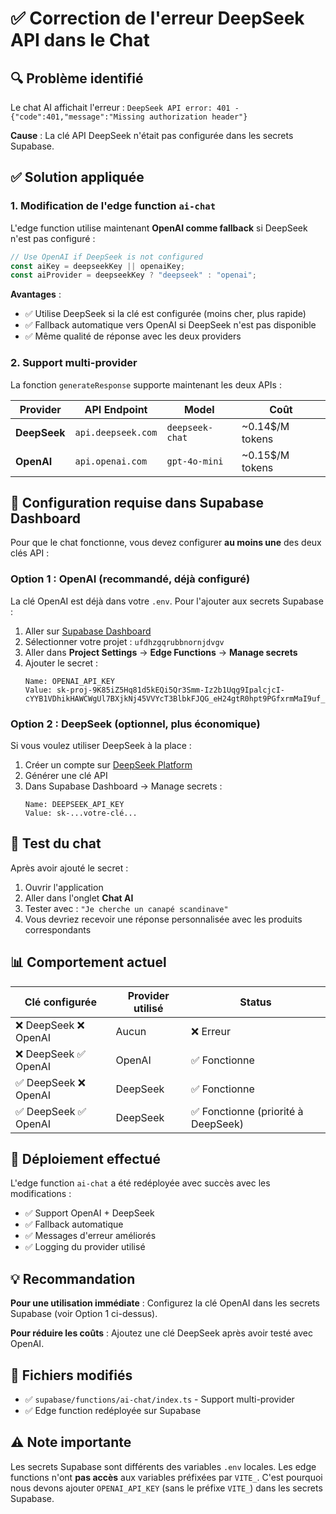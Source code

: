 # ✅ Correction de l'erreur DeepSeek API dans le Chat

## 🔍 Problème identifié

Le chat AI affichait l'erreur : `DeepSeek API error: 401 - {"code":401,"message":"Missing authorization header"}`

**Cause** : La clé API DeepSeek n'était pas configurée dans les secrets Supabase.

## ✅ Solution appliquée

### **1. Modification de l'edge function `ai-chat`**

L'edge function utilise maintenant **OpenAI comme fallback** si DeepSeek n'est pas configuré :

```typescript
// Use OpenAI if DeepSeek is not configured
const aiKey = deepseekKey || openaiKey;
const aiProvider = deepseekKey ? "deepseek" : "openai";
```

**Avantages** :
- ✅ Utilise DeepSeek si la clé est configurée (moins cher, plus rapide)
- ✅ Fallback automatique vers OpenAI si DeepSeek n'est pas disponible
- ✅ Même qualité de réponse avec les deux providers

### **2. Support multi-provider**

La fonction `generateResponse` supporte maintenant les deux APIs :

| Provider | API Endpoint | Model | Coût |
|----------|-------------|-------|------|
| **DeepSeek** | `api.deepseek.com` | `deepseek-chat` | ~0.14$/M tokens |
| **OpenAI** | `api.openai.com` | `gpt-4o-mini` | ~0.15$/M tokens |

## 🔧 Configuration requise dans Supabase Dashboard

Pour que le chat fonctionne, vous devez configurer **au moins une** des deux clés API :

### **Option 1 : OpenAI (recommandé, déjà configuré)**

La clé OpenAI est déjà dans votre `.env`. Pour l'ajouter aux secrets Supabase :

1. Aller sur [Supabase Dashboard](https://supabase.com/dashboard)
2. Sélectionner votre projet : `ufdhzgqrubbnornjdvgv`
3. Aller dans **Project Settings** → **Edge Functions** → **Manage secrets**
4. Ajouter le secret :
   ```
   Name: OPENAI_API_KEY
   Value: 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
   ```

### **Option 2 : DeepSeek (optionnel, plus économique)**

Si vous voulez utiliser DeepSeek à la place :

1. Créer un compte sur [DeepSeek Platform](https://platform.deepseek.com/)
2. Générer une clé API
3. Dans Supabase Dashboard → Manage secrets :
   ```
   Name: DEEPSEEK_API_KEY
   Value: sk-...votre-clé...
   ```

## 🧪 Test du chat

Après avoir ajouté le secret :

1. Ouvrir l'application
2. Aller dans l'onglet **Chat AI**
3. Tester avec : `"Je cherche un canapé scandinave"`
4. Vous devriez recevoir une réponse personnalisée avec les produits correspondants

## 📊 Comportement actuel

| Clé configurée | Provider utilisé | Status |
|----------------|-----------------|--------|
| ❌ DeepSeek ❌ OpenAI | Aucun | ❌ Erreur |
| ❌ DeepSeek ✅ OpenAI | OpenAI | ✅ Fonctionne |
| ✅ DeepSeek ❌ OpenAI | DeepSeek | ✅ Fonctionne |
| ✅ DeepSeek ✅ OpenAI | DeepSeek | ✅ Fonctionne (priorité à DeepSeek) |

## 🚀 Déploiement effectué

L'edge function `ai-chat` a été redéployée avec succès avec les modifications :
- ✅ Support OpenAI + DeepSeek
- ✅ Fallback automatique
- ✅ Messages d'erreur améliorés
- ✅ Logging du provider utilisé

## 💡 Recommandation

**Pour une utilisation immédiate** : Configurez la clé OpenAI dans les secrets Supabase (voir Option 1 ci-dessus).

**Pour réduire les coûts** : Ajoutez une clé DeepSeek après avoir testé avec OpenAI.

## 📝 Fichiers modifiés

- ✅ `supabase/functions/ai-chat/index.ts` - Support multi-provider
- ✅ Edge function redéployée sur Supabase

## ⚠️ Note importante

Les secrets Supabase sont différents des variables `.env` locales. Les edge functions n'ont **pas accès** aux variables préfixées par `VITE_`. C'est pourquoi nous devons ajouter `OPENAI_API_KEY` (sans le préfixe `VITE_`) dans les secrets Supabase.
